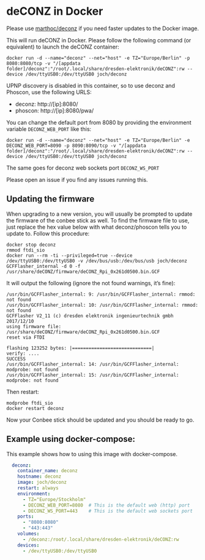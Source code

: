 # deCONZ in Docker

Please use [marthoc/deconz](https://github.com/marthoc/deconz) if you need faster updates to the Docker image.

This will run deCONZ in Docker. Please follow the following command (or equivalent) to launch the deCONZ container:

```
docker run -d --name="deconz" --net="host" -e TZ="Europe/Berlin" -p 8080:8080/tcp -v "/[appdata folder]/deconz":"/root/.local/share/dresden-elektronik/deCONZ":rw --device /dev/ttyUSB0:/dev/ttyUSB0 joch/deconz
```

UPNP discovery is disabled in this container, so to use deconz and Phoscon, use the following URLS:

- deconz: http://[ip]:8080/
- phoscon: http://[ip]:8080/pwa/

You can change the default port from 8080 by providing the environment variable `DECONZ_WEB_PORT` like this:
```
docker run -d --name="deconz" --net="host" -e TZ="Europe/Berlin" -e DECONZ_WEB_PORT=8090 -p 8090:8090/tcp -v "/[appdata folder]/deconz":"/root/.local/share/dresden-elektronik/deCONZ":rw --device /dev/ttyUSB0:/dev/ttyUSB0 joch/deconz

```
The same goes for deconz web sockets port `DECONZ_WS_PORT`

Please open an issue if you find any issues running this.

## Updating the firmware

When upgrading to a new version, you will usually be prompted to update the firmware of the conbee stick as well. To find the firmware file to use, just replace the hex value below with what deconz/phoscon tells you to update to. Follow this procedure:

```
docker stop deconz
rmmod ftdi_sio
docker run --rm -ti --privileged=true --device /dev/ttyUSB0:/dev/ttyUSB0 -v /dev/bus/usb:/dev/bus/usb joch/deconz GCFFlasher_internal -d 0 -f /usr/share/deCONZ/firmware/deCONZ_Rpi_0x261d0500.bin.GCF
```

It will output the following (ignore the not found warnings, it’s fine):

```
/usr/bin/GCFFlasher_internal: 9: /usr/bin/GCFFlasher_internal: rmmod: not found
/usr/bin/GCFFlasher_internal: 10: /usr/bin/GCFFlasher_internal: rmmod: not found
GCFFlasher V2_11 (c) dresden elektronik ingenieurtechnik gmbh 2017/12/10
using firmware file: /usr/share/deCONZ/firmware/deCONZ_Rpi_0x261d0500.bin.GCF
reset via FTDI

flashing 123252 bytes: |=============================|
verify: ....
SUCCESS
/usr/bin/GCFFlasher_internal: 14: /usr/bin/GCFFlasher_internal: modprobe: not found
/usr/bin/GCFFlasher_internal: 15: /usr/bin/GCFFlasher_internal: modprobe: not found
```

Then restart:

```
modprobe ftdi_sio
docker restart deconz
```

Now your Conbee stick should be updated and you should be ready to go.

## Example using docker-compose:

This example shows how to using this image with docker-compose.

```yaml
  deconz:
    container_name: deconz
    hostname: deconz
    image: joch/deconz
    restart: always
    environment:
      - TZ="Europe/Stockholm"
      - DECONZ_WEB_PORT=8080  # This is the default web (http) port
      - DECONZ_WS_PORT=443    # This is the default web sockets port
    ports:
      - "8080:8080"
      - "443:443"
    volumes:
      - /deconz:/root/.local/share/dresden-elektronik/deCONZ:rw
    devices:
      - /dev/ttyUSB0:/dev/ttyUSB0
```
